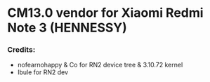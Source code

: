# CM13.0 vendor for Xiaomi Redmi Note 3 (HENNESSY)


### Credits:
  - nofearnohappy & Co for RN2 device tree & 3.10.72 kernel
  - lbule for RN2 dev
